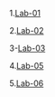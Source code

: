 1.[Lab-01](https://github.com/TechEnthusiast1TechEnthusiast/TechEnthusiast1TechEnthusiast/blob/main/A1.ipynb)

2.[Lab-02](https://github.com/TechEnthusiast1TechEnthusiast/TechEnthusiast1TechEnthusiast/blob/main/A2.ipynb)

3-[Lab-03]()

4.[Lab-05](https://github.com/TechEnthusiast1TechEnthusiast/TechEnthusiast1TechEnthusiast/blob/main/A5.ipynb)

5.[Lab-06]()
